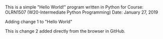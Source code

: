 This is a simple "Hello World!" program written in Python for
Course: OLRN1507 (W20-Intermediate Python Programming)
Date: January 27, 2019

Adding change 1 to "Hello World"

This is change 2 added directly from the browser in GitHub.
